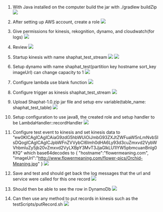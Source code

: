 1. With Java installed on the computer build the jar with ./gradlew buildZip
![](assets/README-71201.png)

2. After setting up AWS account, create a role
![](assets/README-f3cdb.png)

3. Give permissions for kinesis, rekognition, dynamo, and cloudwatch(for logs)
![](assets/README-1e85f.png)

4. Review
![](assets/README-0d0d0.png)

5. Startup kinesis with name shaphat_test_stream
![](assets/README-13e14.png)
![](assets/README-e6395.png)

6. Setup dynamo with name shaphat_test(partition key hostname sort_key imageUrl) can change capacity to 1
![](assets/README-8ad8e.png)

7. Configure lambda use blank function
![](assets/README-ae014.png)

8. Configure trigger as kinesis shaphat_test_stream
![](assets/README-8ff91.png)

9. Upload Shaphat-1.0.zip jar file and setup env variable(table_name: shaphat_test_table)
![](assets/README-17ba1.png)

10. Setup configuration to use java8, the created role and setup handler to be LambdaHandler::recordHandler
![](assets/README-6f6e0.png)

11. Configure test event to kinesis and set kinesis data to "ew0KICAgICAgICAiaG9zdG5hbWUiOiJmbG93ZXJtZWFuaW5nLmNvbSIsDQogICAgICAgICJpbWFnZVVybCI6Imh0dHA6Ly93d3cuZmxvd2VybWVhbmluZy5jb20vZmxvd2VyLXBpY3MvT3JjaGlkLU1lYW5pbmcuanBnIg0KfQ" which base64decodes to { "hostname":"flowermeaning.com", "imageUrl":"http://www.flowermeaning.com/flower-pics/Orchid-Meaning.jpg" }
![](assets/README-70e1c.png)

12. Save and test and should get back the log messages that the url and service were called for this one record
![](assets/README-91a28.png)

13. Should then be able to see the row in DynamoDb
![](assets/README-67d42.png)

14. Can then use any method to put records in kinesis such as the testScripts/putRecord.sh
![](assets/README-ba8dc.png)
